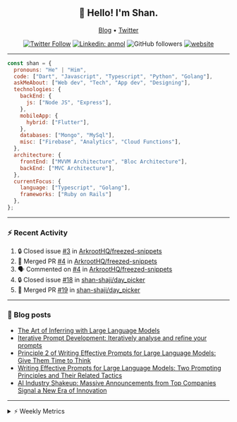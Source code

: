 <h2 align="center">👋 Hello! I'm Shan.</h2>
<p align="center">
  <a href="https://medium.com/feed/@shan-shaji">Blog</a> •
  <a href="https://twitter.com/intent/follow?screen_name=shan__shaji">Twitter</a>
</p>

<p align="center"><a href="https://twitter.com/intent/follow?screen_name=shan__shaji"><img src="https://img.shields.io/twitter/follow/shan__shaji?style=flat" alt="Twitter Follow"></a>
<a href="https://www.linkedin.com/in/shan-shaji/"><img src="https://img.shields.io/badge/shan-shaji?style=flat-square&amp;logo=Linkedin&amp;logoColor=white&amp;link=https://www.linkedin.com/in/shan-shaji/" alt="Linkedin: anmol"></a>
<img src="https://img.shields.io/github/followers/shan-shaji?label=Follow&amp;style=social" alt="GitHub followers">
<a href="http://shan-shaji.github.io/"><img src="https://img.shields.io/badge/Website-46a2f1.svg?&amp;style=flat-square&amp;logo=Google-Chrome&amp;logoColor=white&amp;link=http://shan-shaji.github.io/" alt="website"></a></p>

<hr>

```javascript
const shan = {
  pronouns: "He" | "Him",
  code: ["Dart", "Javascript", "Typescript", "Python", "Golang"],
  askMeAbout: ["Web dev", "Tech", "App dev", "Designing"],
  technologies: {
    backEnd: {
      js: ["Node JS", "Express"],
    },
    mobileApp: {
      hybrid: ["Flutter"],
    },
    databases: ["Mongo", "MySql"],
    misc: ["Firebase", "Analytics", "Cloud Functions"],
  },
  architecture: {
    frontEnd: ["MVVM Architecture", "Bloc Architecture"],
    backEnd: ["MVC Architecture"],
  },
  currentFocus: {
    language: ["Typescript", "Golang"],
    frameworks: ["Ruby on Rails"]
  },
};
```

---

### ⚡ Recent Activity

<!--START_SECTION:activity-->
1. 🔒 Closed issue [#3](https://github.com/ArkrootHQ/freezed-snippets/issues/3) in [ArkrootHQ/freezed-snippets](https://github.com/ArkrootHQ/freezed-snippets)
2. 🎉 Merged PR [#4](https://github.com/ArkrootHQ/freezed-snippets/pull/4) in [ArkrootHQ/freezed-snippets](https://github.com/ArkrootHQ/freezed-snippets)
3. 🗣 Commented on [#4](https://github.com/ArkrootHQ/freezed-snippets/pull/4#issuecomment-1652862625) in [ArkrootHQ/freezed-snippets](https://github.com/ArkrootHQ/freezed-snippets)
4. 🔒 Closed issue [#18](https://github.com/shan-shaji/day_picker/issues/18) in [shan-shaji/day_picker](https://github.com/shan-shaji/day_picker)
5. 🎉 Merged PR [#19](https://github.com/shan-shaji/day_picker/pull/19) in [shan-shaji/day_picker](https://github.com/shan-shaji/day_picker)
<!--END_SECTION:activity-->

---

### 📕 Blog posts

<!-- BLOG-POST-LIST:START -->
- [The Art of Inferring with Large Language Models](https://dev.to/arkroot/the-art-of-inferring-with-large-language-models-243m)
- [Iterative Prompt Development: Iteratively analyse and refine your prompts](https://dev.to/arkroot/iterative-prompt-development-iteratively-analyse-and-refine-your-prompts-3ibl)
- [Principle 2 of Writing Effective Prompts for Large Language Models: Give Them Time to Think](https://dev.to/arkroot/principle-2-of-writing-effective-prompts-for-large-language-models-give-them-time-to-think-25j3)
- [Writing Effective Prompts for Large Language Models: Two Prompting Principles and Their Related Tactics](https://dev.to/arkroot/writing-effective-prompts-for-large-language-models-two-prompting-principles-and-their-related-tactics-151a)
- [AI Industry Shakeup: Massive Announcements from Top Companies Signal a New Era of Innovation](https://dev.to/shanshaji/ai-industry-shakeup-massive-announcements-from-top-companies-signal-a-new-era-of-innovation-pj7)
<!-- BLOG-POST-LIST:END -->

<hr>
<details>
    <summary>⚡ Weekly Metrics</summary>
    <p>
    
<!--START_SECTION:waka-->
![Code Time](http://img.shields.io/badge/Code%20Time-2%2C482%20hrs%2010%20mins-blue)

![Profile Views](http://img.shields.io/badge/Profile%20Views-1-blue)

**🐱 My GitHub Data** 

> 📦 ? Used in GitHub's Storage 
 > 
> 🏆 461 Contributions in the Year 2023
 > 
> 💼 Opted to Hire
 > 
> 📜 141 Public Repositories 
 > 
> 🔑 0 Private Repositories 
 > 
**I'm a Night 🦉** 

```text
🌞 Morning                4974 commits        ███░░░░░░░░░░░░░░░░░░░░░░   12.32 % 
🌆 Daytime                11154 commits       ███████░░░░░░░░░░░░░░░░░░   27.64 % 
🌃 Evening                18054 commits       ███████████░░░░░░░░░░░░░░   44.73 % 
🌙 Night                  6177 commits        ████░░░░░░░░░░░░░░░░░░░░░   15.31 % 
```
📅 **I'm Most Productive on Thursday** 

```text
Monday                   5892 commits        ████░░░░░░░░░░░░░░░░░░░░░   14.60 % 
Tuesday                  6606 commits        ████░░░░░░░░░░░░░░░░░░░░░   16.37 % 
Wednesday                5057 commits        ███░░░░░░░░░░░░░░░░░░░░░░   12.53 % 
Thursday                 8295 commits        █████░░░░░░░░░░░░░░░░░░░░   20.55 % 
Friday                   7090 commits        ████░░░░░░░░░░░░░░░░░░░░░   17.57 % 
Saturday                 3640 commits        ██░░░░░░░░░░░░░░░░░░░░░░░   09.02 % 
Sunday                   3779 commits        ██░░░░░░░░░░░░░░░░░░░░░░░   09.36 % 
```


📊 **This Week I Spent My Time On** 

```text
🕑︎ Time Zone: Asia/Kolkata

💬 Programming Languages: 
Dart                     57 hrs 19 mins      ██████████████████████░░░   87.81 % 
TypeScript               3 hrs 57 mins       ██░░░░░░░░░░░░░░░░░░░░░░░   06.06 % 
Text                     1 hr 42 mins        █░░░░░░░░░░░░░░░░░░░░░░░░   02.61 % 
Bash                     1 hr 12 mins        ░░░░░░░░░░░░░░░░░░░░░░░░░   01.84 % 
YAML                     45 mins             ░░░░░░░░░░░░░░░░░░░░░░░░░   01.15 % 

🔥 Editors: 
Android Studio           61 hrs 14 mins      ███████████████████████░░   93.81 % 
VS Code                  4 hrs 2 mins        ██░░░░░░░░░░░░░░░░░░░░░░░   06.19 % 

🐱‍💻 Projects: 
turbo-flutter            55 hrs 49 mins      █████████████████████░░░░   85.52 % 
UCS                      4 hrs               ██░░░░░░░░░░░░░░░░░░░░░░░   06.14 % 
homeday-functions        4 hrs               ██░░░░░░░░░░░░░░░░░░░░░░░   06.13 % 
cndtask                  50 mins             ░░░░░░░░░░░░░░░░░░░░░░░░░   01.28 % 
ucs_take_home_task       15 mins             ░░░░░░░░░░░░░░░░░░░░░░░░░   00.40 % 

💻 Operating System: 
Mac                      65 hrs 17 mins      █████████████████████████   100.00 % 
```

**I Mostly Code in Dart** 

```text
Dart                     54 repos            ███████████░░░░░░░░░░░░░░   45.76 % 
TypeScript               5 repos             █░░░░░░░░░░░░░░░░░░░░░░░░   04.24 % 
Python                   5 repos             █░░░░░░░░░░░░░░░░░░░░░░░░   04.24 % 
Ruby                     3 repos             █░░░░░░░░░░░░░░░░░░░░░░░░   02.54 % 
Shell                    1 repo              ░░░░░░░░░░░░░░░░░░░░░░░░░   00.85 % 
```




 Last Updated on 31/07/2023 18:49:32 UTC
<!--END_SECTION:waka-->

</p>
 </details>
